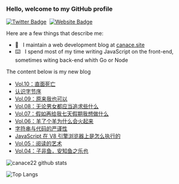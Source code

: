### Hello, welcome to my GitHub profile

[![Twitter Badge](https://img.shields.io/badge/-@Canace22-1ca0f1?style=flat-square&labelColor=1ca0f1&logo=twitter&logoColor=white&link=https://twitter.com/CanaceSteve)](https://twitter.com/CanaceSteve)&nbsp;&nbsp;[![Website Badge](https://img.shields.io/badge/-canace.site-0d3b73?style=flat-square&logo=website&logoColor=white&link=https://canace.site/)](https://canace.site/)

Here are a few things that describe me:

- 📝&nbsp;&nbsp; I maintain a web development blog at [canace.site](https://canace.site/)
- ⌨️&nbsp;&nbsp; I spend most of my time writing JavaScript on the front-end, sometimes witing back-end whith Go or Node

The content below is my new blog

<!-- BLOG-POST-LIST:START -->
- [Vol.10：直面死亡](https://canace.site/issue-10/)
- [认识字节序](https://canace.site/%E8%AE%A4%E8%AF%86%E5%AD%97%E8%8A%82%E5%BA%8F/)
- [Vol.09：原来我也可以](https://canace.site/issue-09/)
- [Vol.08：无论男女都应当追求些什么](https://canace.site/issue-08/)
- [Vol.07：假如再给我七天假期我想做什么](https://canace.site/issue-07/)
- [Vol.06：羊了个羊为什么会火起来](https://canace.site/issue-06/)
- [字符串与代码的严谨性](https://canace.site/%E5%AD%97%E7%AC%A6%E4%B8%B2%E4%B8%8E%E4%BB%A3%E7%A0%81%E7%9A%84%E4%B8%A5%E8%B0%A8%E6%80%A7/)
- [JavaScript 在 V8 引擎浏览器上是怎么执行的](https://canace.site/JS%E6%89%A7%E8%A1%8C/)
- [Vol.05：阅读的艺术](https://canace.site/issue-05/)
- [Vol.04：子非鱼，安知鱼之乐也](https://canace.site/issue-04/)
<!-- BLOG-POST-LIST:END -->

![canace22 github stats](https://github-readme-stats.vercel.app/api?username=canace22&count_private=true&show_icons=true&theme=vue)

![Top Langs](https://github-readme-stats.vercel.app/api/top-langs/?username=canace22&count_private=true&layout=compact)



